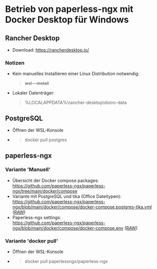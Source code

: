 # Betrieb von paperless-ngx mit Docker Desktop für Windows

## Rancher Desktop

* Download: <https://rancherdesktop.io/>

### Notizen

* Kein manuelles Installieren einer Linux Distribution notwendig:
  > ~~wsl --install~~
* Lokaler Datenträger:
  > %LOCALAPPDATA%\rancher-desktop\distro-data

## PostgreSQL

* Öffnen der WSL-Konsole
* > docker pull postgres

## paperless-ngx

### Variante 'Manuell'

* Übersicht der Docker compose packages:  
<https://github.com/paperless-ngx/paperless-ngx/tree/main/docker/compose>
* Variante mit PostgreSQL und tika (Office Dateitypen):  
<https://github.com/paperless-ngx/paperless-ngx/blob/main/docker/compose/docker-compose.postgres-tika.yml>
([RAW](https://raw.githubusercontent.com/paperless-ngx/paperless-ngx/refs/heads/main/docker/compose/docker-compose.postgres-tika.yml))
* Paperless-ngx settings:  
<https://github.com/paperless-ngx/paperless-ngx/blob/main/docker/compose/docker-compose.env>
([RAW](https://raw.githubusercontent.com/paperless-ngx/paperless-ngx/refs/heads/main/docker/compose/docker-compose.env))

### Variante 'docker pull'

* Öffnen der WSL-Konsole
* > docker pull paperlessngx/paperless-ngx
